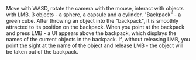 Move with WASD, rotate the camera with the mouse, interact with objects with LMB. 
3 objects - a sphere, a capsule and a cylinder. "Backpack" - a green cube. 
After throwing an object into the "backpack", it is smoothly attracted to its position on the backpack. 
When you point at the backpack and press LMB - a UI appears above the backpack, which displays the names of the current objects in the backpack. If, without releasing LMB, you point the sight at the name of the object and release LMB - the object will be taken out of the backpack.
